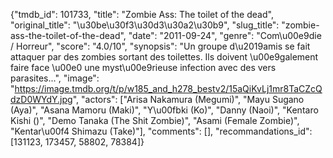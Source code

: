 {"tmdb_id": 101733, "title": "Zombie Ass: The toilet of the dead", "original_title": "\u30be\u30f3\u30d3\u30a2\u30b9", "slug_title": "zombie-ass-the-toilet-of-the-dead", "date": "2011-09-24", "genre": "Com\u00e9die / Horreur", "score": "4.0/10", "synopsis": "Un groupe d\u2019amis se fait attaquer par des zombies sortant des toilettes. Ils doivent \u00e9galement faire face \u00e0 une myst\u00e9rieuse infection avec des vers parasites...", "image": "https://image.tmdb.org/t/p/w185_and_h278_bestv2/15aQiKvLj1mr8TaCZcQdzD0WYdY.jpg", "actors": ["Arisa Nakamura (Megumi)", "Mayu Sugano (Aya)", "Asana Mamoru (Maki)", "Y\u00fbki (Ko)", "Danny (Naoi)", "Kentaro Kishi ()", "Demo Tanaka (The Shit Zombie)", "Asami (Female Zombie)", "Kentar\u00f4 Shimazu (Take)"], "comments": [], "recommandations_id": [131123, 173457, 58802, 78384]}